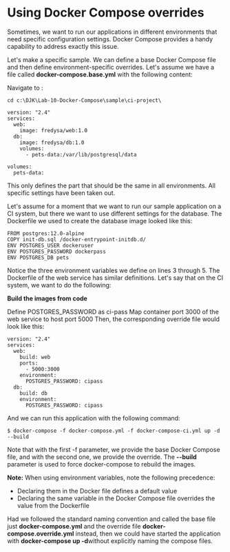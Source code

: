 # **Using Docker Compose overrides**

Sometimes, we want to run our applications in different environments that need specific configuration settings. Docker Compose provides a handy capability to address exactly this issue.

Let's make a specific sample. We can define a base Docker Compose file and then define environment-specific overrides. Let's assume we have a file called **docker-compose.base.yml** with the following content:

Navigate to : 
```
cd c:\DJK\Lab-10-Docker-Compose\sample\ci-project\
```
```
version: "2.4"
services:
  web:
    image: fredysa/web:1.0
  db:
    image: fredysa/db:1.0
    volumes:
      - pets-data:/var/lib/postgresql/data

volumes:
  pets-data:
```

This only defines the part that should be the same in all environments. All specific settings have been taken out.

Let's assume for a moment that we want to run our sample application on a CI system, but there we want to use different settings for the database. The Dockerfile we used to create the database image looked like this:

```
FROM postgres:12.0-alpine
COPY init-db.sql /docker-entrypoint-initdb.d/
ENV POSTGRES_USER dockeruser
ENV POSTGRES_PASSWORD dockerpass
ENV POSTGRES_DB pets
```

Notice the three environment variables we define on lines 3 through 5. The Dockerfile of the web service has similar definitions. Let's say that on the CI system, we want to do the following:

**Build the images from code**

Define POSTGRES_PASSWORD as ci-pass
Map container port 3000 of the web service to host port 5000
Then, the corresponding override file would look like this:

```
version: "2.4"
services:
  web:
    build: web
    ports:
      - 5000:3000
    environment:
      POSTGRES_PASSWORD: cipass
  db:
    build: db
    environment:
      POSTGRES_PASSWORD: cipass
```
And we can run this application with the following command:

```
$ docker-compose -f docker-compose.yml -f docker-compose-ci.yml up -d --build
```
Note that with the first -f parameter, we provide the base Docker Compose file, and with the second one, we provide the override. The 
**--build** parameter is used to force docker-compose to rebuild the images.

**Note:** When using environment variables, note the following precedence:
- Declaring them in the Docker file defines a default value
- Declaring the same variable in the Docker Compose file overrides the value from the Dockerfile

Had we followed the standard naming convention and called the base file just **docker-compose.yml** and the override file **docker-compose.override.yml** instead, then we could have started the application with **docker-compose up -d**without explicitly naming the compose files.